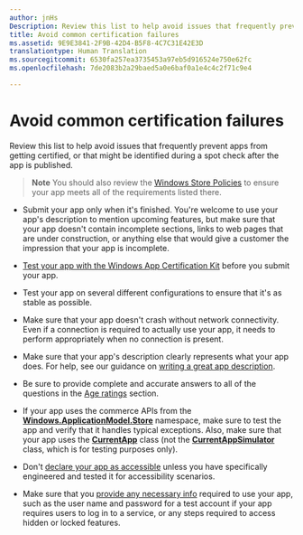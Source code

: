 ```yaml
---
author: jnHs
Description: Review this list to help avoid issues that frequently prevent apps from getting certified, or that might be identified during a spot check after the app is published.
title: Avoid common certification failures
ms.assetid: 9E9E3841-2F9B-42D4-B5F8-4C7C31E42E3D
translationtype: Human Translation
ms.sourcegitcommit: 6530fa257ea3735453a97eb5d916524e750e62fc
ms.openlocfilehash: 7de2083b2a29baed5a0e6baf0a1e4c4c2f71c9e4

---
```


# Avoid common certification failures


Review this list to help avoid issues that frequently prevent apps from getting certified, or that might be identified during a spot check after the app is published.

> **Note**  You should also review the [Windows Store Policies](https://msdn.microsoft.com/library/windows/apps/dn764944) to ensure your app meets all of the requirements listed there.

 

-   Submit your app only when it's finished. You're welcome to use your app's description to mention upcoming features, but make sure that your app doesn't contain incomplete sections, links to web pages that are under construction, or anything else that would give a customer the impression that your app is incomplete.

-   [Test your app with the Windows App Certification Kit](https://msdn.microsoft.com/library/windows/apps/mt186449) before you submit your app.

-   Test your app on several different configurations to ensure that it's as stable as possible.

-   Make sure that your app doesn't crash without network connectivity. Even if a connection is required to actually use your app, it needs to perform appropriately when no connection is present.
-   Make sure that your app's description clearly represents what your app does. For help, see our guidance on [writing a great app description](write-a-great-app-description.md).

-   Be sure to provide complete and accurate answers to all of the questions in the [Age ratings](age-ratings.md) section.

-   If your app uses the commerce APIs from the [**Windows.ApplicationModel.Store**](https://msdn.microsoft.com/library/windows/apps/br225197) namespace, make sure to test the app and verify that it handles typical exceptions. Also, make sure that your app uses the [**CurrentApp**](https://msdn.microsoft.com/library/windows/apps/hh779765) class (not the [**CurrentAppSimulator**](https://msdn.microsoft.com/library/windows/apps/hh779766) class, which is for testing purposes only).

-   Don't [declare your app as accessible](app-declarations.md#this-app-has-been-tested-to-meet-accessibility-guidelines) unless you have specifically engineered and tested it for accessibility scenarios.

-   Make sure that you [provide any necessary info](notes-for-certification.md) required to use your app, such as the user name and password for a test account if your app requires users to log in to a service, or any steps required to access hidden or locked features.

 

 







<!--HONumber=Aug16_HO3-->


